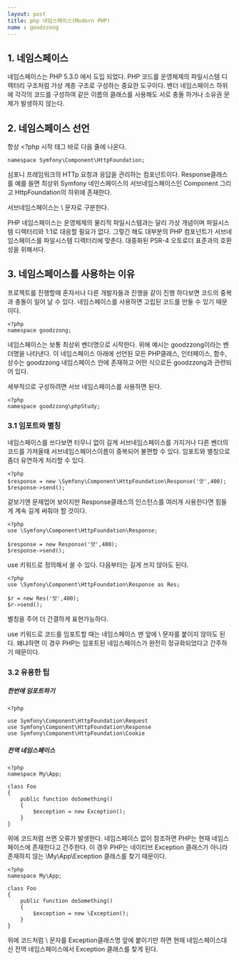 ```yaml
---
layout: post
title: php 네임스페이스(Modern PHP)
name : goodzzong
---
```


## 1. 네임스페이스

네임스페이스는 PHP 5.3.0 에서 도입 되었다. PHP 코드를 운영체제의 파일시스템 디렉터리 구조처럼 가상 계층 구조로
구성하는 중요한 도구이다. 벤더 네임스페이스 하위에 각각의 코드를 구성하여 같은 이름의 클래스를 사용해도 서로 충돌
하거나 소유권 문제가 발생하지 않는다.

## 2. 네임스페이스 선언

항상 <?php 시작 태그 바로 다음 줄에 나온다.

~~~
namespace Symfony\Component\HttpFoundation;
~~~
심포니 프레임워크의 HTTp 요청과 응답을 관리하는 컴포넌트이다. Response클래스를 예를 들면 최상위 Symfony 네인스페이스의
서브네임스페이스인 Component 그리고 HttpFoundation의 하위에 존재한다.

서브네임스페이스는 \ 문자로 구분한다.

PHP 네임스페이스는 운영체제의 물리적 파일시스템과는 달리 가상 개념이며 파일시스템 디렉터리와 1:1로 대응할 필요가 없다.
그렇긴 해도 대부분의 PHP 컴포넌트가 서브네임스페이스를 파일시스템 디렉터리에 맞춘다. 대중화된 PSR-4 오토로더 표준과의
호환성을 위해서다.

## 3. 네임스페이스를 사용하는 이유

프로젝트를 진행할때 혼자서나 다른 개발자들과 진행을 같이 진행 하다보면 코드의 중복과 충돌이 일어 날 수 있다.
네임스페이스를 사용하면 고립된 코드를 만둘 수 있기 때문이다.

~~~
<?php 
namespace goodzzong;
~~~
네임스페이스는 보통 최상위 벤더명으로 시작한다. 위에 예시는 goodzzong이라는 벤더명을 나타낸다.
이 네임스페이스 아래에 선언된 모든 PHP클래스, 인터페이스, 함수, 상수는 goodzzong 네임스페이스 안에 존재하고 
어떤 식으로든 goodzzong과 관련되어 있다.

세부적으로 구성하려면 서브 네임스페이스를 사용하면 된다.

~~~
<?php
namespace goodzzong\phpStudy;
~~~

### 3.1 임포트와 별칭

네임스페이스를 쓰다보면 터무니 없이 길게 서브네임스페이스를 가지거나 다른 벤더의 코드를 가져올때 서브네임스페이스이름이 중복되어
불편할 수 있다. 임포트와 별칭으로 좀더 유연하게 처리할 수 있다.

~~~
<?php 
$response = new \Symfony\Component\HttpFoundation\Response('앗',400);
$response->send();
~~~
겉보기엔 문제업어 보이지만 Response클래스의 인스턴스를 여러개 사용한다면 힘들게 계속 길게 써줘야 할 것이다.

~~~
<?php 
use \Symfony\Component\HttpFoundation\Response;

$response = new Response('앗',400);
$response->send();
~~~

use 키워드로 정의해서 쓸 수 있다. 다음부터는 길게 쓰지 않아도 된다.

~~~
<?php 
use \Symfony\Component\HttpFoundation\Response as Res;

$r = new Res('앗',400);
$r->send();
~~~
별칭을 주어 더 간결하게 표현가능하다.

use 키워드로 코드를 임포트할 때는 네임스페이스 맨 앞에 \ 문자를 붙이지 않아도 된다. 왜냐하면 이 경우 PHP는 임포트된
네임스페이스가 완전히 정규화되었다고 간주하기 때문이다.

### 3.2 유용한 팁

##### 한번에 임포트하기

~~~
<?php

use Symfony\Component\HttpFoundation\Request
use Symfony\Component\HttpFoundation\Response
use Symfony\Component\HttpFoundation\Cookie
~~~
##### 전역 네임스페이스

~~~
<?php
namespace My\App;

class Foo
{
	public function doSomething()
    {
    	$exception = new Exception();
    }
}
~~~

위에 코드처럼 쓰면 오류가 발생한다. 네임스페이스 없이 참조하면 PHP는 현재 네임스페이스에 존재한다고 간주한다.
이 경우 PHP는 네이티브 Exception 클래스가 아니라 존재하지 않는 \My\App\Exception 클래스를 찾기 때문이다.

~~~
<?php
namespace My\App;

class Foo
{
	public function doSomething()
    {
    	$exception = new \Exception();
    }
}
~~~

위에 코드처럼 \ 문자를 Exception클래스명 앞에 붙이기만 하면 현재 네임스페이스대신 전역 네임스페이스에서 Exception 클래스를 찾게 된다.